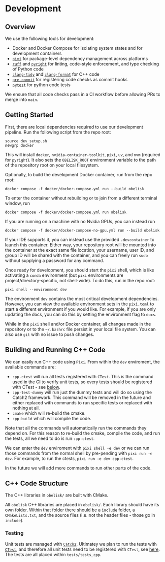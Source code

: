 # Development

## Overview
We use the following tools for development:
* Docker and Docker Compose for isolating system states and for development containers
* [`pixi`](https://pixi.sh/latest/) for package-level dependency management across platforms
* [`ruff`](https://docs.astral.sh/ruff/) and [`pyright`](https://github.com/microsoft/pyright) for linting, code-style enforcement, and type checking of Python code
* [`clang-tidy`](https://clang.llvm.org/extra/clang-tidy/) and [`clang-format`](https://clang.llvm.org/docs/ClangFormat.html) for C++ code
* [`pre-commit`](https://pre-commit.com/) for registering code checks as commit hooks
* [`pytest`](https://docs.pytest.org/en/8.2.x/) for python code tests

We ensure that all code checks pass in a CI workflow before allowing PRs to merge into `main`.

## Getting Started
First, there are local dependencies required to use our development pipeline. Run the following script from the repo root:
```
source dev_setup.sh
newgrp docker
```
This will install `docker`, `nvidia-container-toolkit`, `pixi`, `uv`, and `nvm` (required for `pyright`). It also sets the `OBELISK_ROOT` environment variable to the path of the repository root on your local filesystem.

Optionally, to build the development Docker container, run from the repo root:
```
docker compose -f docker/docker-compose.yml run --build obelisk
```
To enter the container without rebuilding or to join from a different terminal window, run
```
docker compose -f docker/docker-compose.yml run obelisk
```
If you are running on a machine with no Nvidia GPUs, you can instead run
```
docker compose -f docker/docker-compose-no-gpu.yml run --build obelisk
```
If your IDE supports it, you can instead use the provided `.devcontainer` to launch this container. Either way, your repository root will be mounted into the container at the exact same file location, your username, user ID, and group ID will be shared with the container, and you can freely run `sudo` without supplying a password for any command.

Once ready for development, you should start the `pixi` shell, which is like activating a `conda` environment (but `pixi` environments are project/directory-specific, not shell-wide). To do this, run in the repo root:
```
pixi shell --environment dev
```
The environment `dev` contains the most critical development dependencies. However, you can view the available environment sets in the `pixi.toml` to start a different environment if you would like. For example, if you are only updating the docs, you can do this by setting the environment flag to `docs`.

While in the `pixi` shell and/or Docker container, all changes made in the repository or to the `~/.bashrc` file persist in your local file system. You can also use `git` with no issue to push changes.

## Building and Running C++ Code
We can easily run C++ code using `Pixi`.
From within the `dev` enviroment, the available commands are:
- `cpp-ctest` will run all tests registered with `CTest`. This is the command used in the CI to verify unit tests, so every tests should be registered with CTest - see [below](#testing).
- `cpp-test-dummy` will run just the dummy tests and will do so using the Catch2 framework. This command will be removed in the future and either replaced with commands to run specific tests or replaced with nothing at all.
- `cmake` which will re-build the cmake.
- `cpp-build` which will compile the code.

Note that all the commands will automatically run the commands they depend on. For this reason to re-build the cmake, compile the code, and run the tests, all we need to do is run `cpp-ctest`.

We can enter the `dev` enviroment with `pixi shell -e dev` or we can run those commands from the normal shell by pre-pending with `pixi run -e dev`. For example, to run the ctests, `pixi run -e dev cpp-ctest`.

In the future we will add more commands to run other parts of the code.

## C++ Code Structure
The C++ libraries in `obelisk/` are built with CMake.

All `obelisk` C++ libraries are placed in `obelisk/`. Each library should have its own folder. Within that folder there should be a `include` folder, a `CMakeLists.txt`, and the source files (i.e. not the header files - those go in `include`).

### Testing
Unit tests are managed with [`Catch2`](https://github.com/catchorg/Catch2). Ultimatey we plan to run the tests with [`CTest`](https://cmake.org/cmake/help/book/mastering-cmake/chapter/Testing%20With%20CMake%20and%20CTest.html), and therefore all unit tests need to be registered with `CTest`, see [here](https://github.com/catchorg/Catch2/blob/devel/docs/cmake-integration.md). The tests are all placed within `tests/tests_cpp`.
